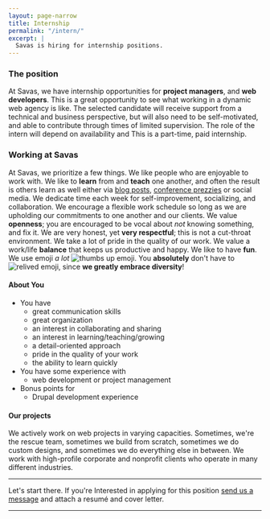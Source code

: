 ```yaml
---
layout: page-narrow
title: Internship 
permalink: "/intern/"
excerpt: | 
  Savas is hiring for internship positions.
---
```


### The position
At Savas, we have internship opportunities for **project managers**, and 
**web developers**. This is a great opportunity to see what working in a dynamic 
web agency is like. The selected candidate will receive support from a technical 
and business perspective, but will also need to be self-motivated, and able to
contribute through times of limited supervision. The role of the intern will
depend on availability and This is a part-time, paid 
internship.

### Working at Savas
At Savas, we prioritize a few things. We like people who are enjoyable to work 
with. We like to **learn** from and **teach** one another, and often the result is others
 learn as well either via [blog posts](/news), 
 [conference prezzies](http://chrisarusso.github.io/asheville.html#/) or social media.
We dedicate time each week for self-improvement, socializing, and collaboration. 
We encourage a flexible work schedule
so long as we are upholding our commitments to one another and our clients. We 
value **openness**; you are encouraged to be vocal about _not_ knowing something,
and fix it. We are very honest, yet **very respectful**; this is not a cut-throat 
environment.
We take a lot of pride in the quality of our work. We value a work/life **balance** 
that keeps us productive and happy. We like to have **fun**.
We use emoji _a lot_ 
<img src="http://www.emoji-cheat-sheet.com/graphics/emojis/thumbsup.png" alt="thumbs up emoji" class="emoji">. 
You **absolutely** don't have to <img src="http://www.emoji-cheat-sheet.com/graphics/emojis/relieved.png" alt="relived emoji" class="emoji">,
since **we greatly embrace diversity**! 

#### About You 
+ You have
  + great communication skills
  + great organization
  + an interest in collaborating and sharing
  + an interest in learning/teaching/growing
  + a detail-oriented approach
  + pride in the quality of your work
  + the ability to learn quickly
+ You have some experience with
  + web development or project management
+ Bonus points for
  + Drupal development experience
  
#### Our projects
We actively work on web projects in varying capacities. Sometimes, we're the 
rescue team, sometimes we build from scratch, sometimes we do custom designs, 
and sometimes we do everything else in between. We work with high-profile 
corporate and nonprofit clients who operate in many different industries.
 
--- 
  
Let's start there. 
If you're Interested in applying for this position 
<a href="/contact">send us a message</a> and attach a resumé and cover letter.

---
